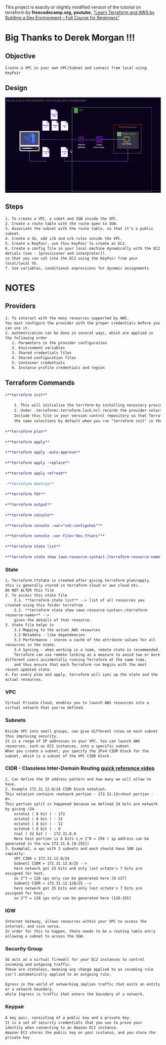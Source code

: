 This project is exactly or slightly modified version of the tutorial on terraform by **freecodecamp.org, youtube**, ["Learn Terraform and AWS by Building a Dev Environment – Full Course for Beginners"](https://www.youtube.com/watch?v=iRaai1IBlB0)
# Big Thanks to Derek Morgan !!!
## Objective
    Create a VPC in your own VPC/Subnet and connect from local using KeyPair
## Design
![high level design of the project](design_diagram.png)
## Steps
    1. To create a VPC, a subet and IGW inside the VPC.
    2. Create a route table with the route open to IGW.
    3. Associate the subnet with the route table, so that it's a public subnet.
    4. Create a SG, add i/b and o/b rules inside the VPC.
    5. Create a KeyPair, use this KeyPair to create an EC2.
    6. Create a config file in your local machine dynamically with the EC2 detials (use - [provisioner and interpreter]). 
    so that you can ssh into the EC2 using the KeyPair from your local/local VS.
    7. Use variables, conditional expressions for dynamic assignments

# NOTES 
## Providers
    1. To interact with the many resources supported by AWS. 
    You must configure the provider with the proper credentials before you can use it.
    2. Authentication can be done in several ways, which are applied in the following order
       1. Parameters in the provider configuration
       2. Environment variables
       3. Shared credentials files
       4. Shared configuration files
       5. Container credentials
       6. Instance profile credentials and region
## Terraform Commands
```diff
+**terraform init**
    
    1. This will initialize the terrform by installing necessary providers.
    2. Under .terraform/.terraform.lock.hcl records the provider selections it made above. 
    Include this file in your version control repository so that Terraform can guarantee to make 
    the same selections by default when you run "terraform init" in the future.

+**terraform plan**

+**terraform apply** 

+**terraform apply -auto-approve**

+**terraform apply -replace**

+**terraform apply refresh**

-**terraform destroy** 

+**terraform fmt**

+**terraform output**

+**terraform console**

+**terraform console -var="ssh-config=hai"**

+**terraform console -var-file="dev.tfvars"**

+**terraform state list**

+**terraform state show [aws-resource-syntax].[terraform-resource-name]**

```

### State 
    1. Terraform.tfstate is created after giving terraform plan/apply.
    this is generally stored in terraform cloud or aws cloud etc..
    DO NOT ALTER this file
    2. To access this state file 
        2.1. **terraform state list** --> list of all resources you created using this folder terrafrom
        2.2. **terraform state show <aws-resource-syntax>.<terraform-resource-name>** --> 
        gives the details of that resource.
    3. State file helps in 
        3.1 Mapping to the actual AWS resources
        3.2 Metadata - like dependencies
        3.3 Performance - stores a cache of the attribute values for all resources in the state.
        3.4 Syncing - when working in a team, remote state is recommended. 
        Terraform can use remote locking as a measure to avoid two or more different users accidentally running Terraform at the same time, 
        and thus ensure that each Terraform run begins with the most recent updated state.
    4. For every plan and apply, terraform will sync up the state and the actual resources.

### VPC 
    Virtual Private Cloud, enables you to launch AWS resources into a virtual network that you've defined.

### Subnets
    Divide VPC into small groups, can give different rules on each subnet thus improving security. 
    It is a range of IP addresses in your VPC. You can launch AWS resources, such as EC2 instances, into a specific subnet. 
    When you create a subnet, you specify the IPv4 CIDR block for the subnet, which is a subset of the VPC CIDR block.

### CIDR - Classless Inter-Domain Routing [quick reference video](https://www.youtube.com/watch?v=aPW-ZAo09Pg)
    1. Can define the IP address pattern and how many we will allow to have.
    2. Example 172.31.12.0/24 CIDR block notation.
    This notation contains <network portion - 172.31.12><host portion - 0>. 
    This portion split is happened because we defined 24 bits are network by giving /24.
        octate1 ( 8 bit ) - 172
        octate2 ( 8 bit ) - 31
        octate3 ( 8 bit ) - 12
        octate4 ( 8 bit ) - 0
        toal ( 32 bit ) - 172.31.0.0
        Here host portion is 8 bits i,e 2^8 = 256 ( ip address can be generated in the n/w 172.31.0.[0-255])
    3. Example2, a vpc with 2 subnets and each should have 100 ips capcaity: 
        VPC CIDR = 172.31.12.0/24
        Subnet1 CIDR = 172.31.12.0/25 --> 
        here network got 25 bits and only last octate's 7 bits are assigned for host. 
        so 2^7 = 128 ips only can be generated here [0-127]
        Subnet2 CIDR = 172.31.12.128/25 --> 
        here network got 25 bits and only last octate's 7 bits are assigned for host. 
        so 2^7 = 128 ips only can be generated here [128-155]

### IGW
    Internet Gateway, allows resources within your VPC to access the internet, and vice versa. 
    In order for this to happen, there needs to be a routing table entry allowing a subnet to access the IGW.

### Security Group
    SG acts as a virtual firewall for your EC2 instances to control incoming and outgoing traffic. 
    These are stateless, meaning any change applied to an incoming rule isn't automatically applied to an outgoing rule.

    Egress in the world of networking implies traffic that exits an entity or a network boundary, 
    while Ingress is traffic that enters the boundary of a network.

### Keypair
    A key pair, consisting of a public key and a private key. 
    It is a set of security credentials that you use to prove your identity when connecting to an Amazon EC2 instance. 
    Amazon EC2 stores the public key on your instance, and you store the private key.

